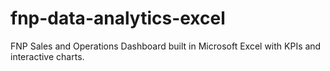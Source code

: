 # fnp-data-analytics-excel
FNP Sales and Operations Dashboard built in Microsoft Excel with KPIs and interactive charts.
